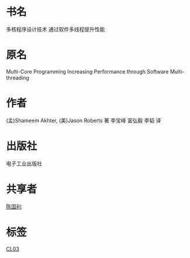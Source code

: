 # 书名 #
多核程序设计技术 通过软件多线程提升性能

# 原名 #
Multi-Core Programming
Increasing Performance through Software Multi-threading

# 作者 #
(孟)Shameem Akhter, (美)Jason Roberts 著
李宝峰 富弘毅 李韬 译

# 出版社 #
电子工业出版社

# 共享者 #
[陈国利](CL.md)

# 标签 #
[CL03](CL03.md)